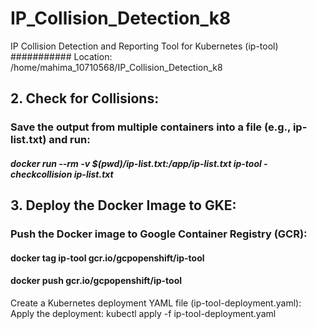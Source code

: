 # IP_Collision_Detection_k8
IP Collision Detection and Reporting Tool for Kubernetes (ip-tool)
########### Location: /home/mahima_10710568/IP_Collision_Detection_k8




## 2. Check for Collisions:
### Save the output from multiple containers into a file (e.g., ip-list.txt) and run:
##### docker run --rm -v $(pwd)/ip-list.txt:/app/ip-list.txt ip-tool -checkcollision ip-list.txt

## 3. Deploy the Docker Image to GKE:
### Push the Docker image to Google Container Registry (GCR):
#### docker tag ip-tool gcr.io/gcpopenshift/ip-tool
#### docker push gcr.io/gcpopenshift/ip-tool


Create a Kubernetes deployment YAML file (ip-tool-deployment.yaml):
Apply the deployment:
kubectl apply -f ip-tool-deployment.yaml
